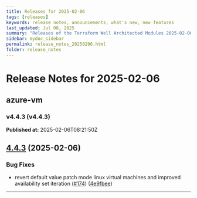```yaml
---
title: Releases for 2025-02-06
tags: [releases]
keywords: release notes, announcements, what's new, new features
last_updated: Jul 08, 2025
summary: "Releases of the Terraform Well Architected Modules 2025-02-06"
sidebar: mydoc_sidebar
permalink: release_notes_20250206.html
folder: release_notes
---
```


# Release Notes for 2025-02-06

## azure-vm
### v4.4.3 (v4.4.3)
**Published at:** 2025-02-06T08:21:50Z

## [4.4.3](https://github.com/CloudNationHQ/terraform-azure-vm/compare/v4.4.2...v4.4.3) (2025-02-06)


### Bug Fixes

* revert default value patch mode linux virtual machines and improved availability set iteration ([#174](https://github.com/CloudNationHQ/terraform-azure-vm/issues/174)) ([4e9fbee](https://github.com/CloudNationHQ/terraform-azure-vm/commit/4e9fbee2ccfd575020f7b8f2d056d6c2757744ab))

---

